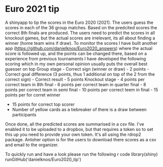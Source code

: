 # Euro 2021 tip

A shinyapp to tip the scores in the Euro 2020 (2021). The users guess the scores in each of the 36 group matches. Based on the predcited scores the correct 8th finals are produced. The users need to predict the scores in all knockout games, but the actual scores are irrelevant, its all about finding a winner (home team wins if draw).
To monitor the scores I have built another app (https://github.com/danielknos/Euro2020_answers) where the actual score is followed up, and the points can be changed there, based on a experience from previous tournaments I have developed the following scoring which in my own personal opinion usually puts the overall best guesser on top
Group stage
    - Correct sign (winner or draw) - 2 points
    - Correct goal difference (3 points, thus 1 additional on top of the 2 from the correct sign)
    - Correct result - 5 points
Knockout stage
    - 4 points per correct team in 8th final
    - 6 points per correct team in quarter final
    - 8 points per correct team in semi final
    - 10 points per correct teem in final
    - 15 points per for corret winner
- 15 points for correct top scorer
- Number of yellow cards as a tiebreaker of there is a draw between participants

Once done, all the predicted scores are summarised in a csv file. I've enabled it to be uploaded to a dropbox, but that requires a token so to set this up you need to provide your own token. It's all using the rdrop2 package. Antoher option is for the users to download there scores as a csv and email to the organizer.

To quickly run and have a look please run the following r code
library(shiny)
runGitHub('danielknos/Euro2020_tip')